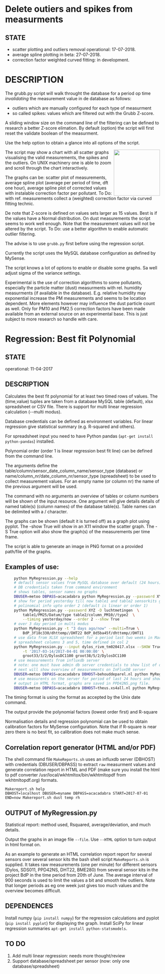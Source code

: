 # Delete outiers and spikes from measurments
## STATE
* scatter plotting and outliers removal operational: 17-07-2018.
* average spline plotting in beta: 27-07-2018.
* correction factor weighted curved fitting: in development.
# DESCRIPTION
The grubb.py script will walk throught the database for a period op time *invalidating* the measurement value in de database as follows:
- outliers which are manually configured for each type of measurment
- so called spikes: values which are filtered out with the Grubb Z-score.

A sliding window size on the command line  of the filtering can be defined to research a better Z-score elimation. By default (option) the script will first reset the validate boolean of the measurment.

Use the help option to obtain a glance into all options of the script.

The script may show <img src="reports/PM25-PM10-June2618.png" align=right height=150> a chart with all scatter graphs visualising the valid measurements, the spikes and the outliers.
On UNIX machinery one is able to zoom and scroll through the chart interactively.

The graphs can be: scatter plot of measurements, average spline plot (average per period of time, dft one hour), average spline plot of corrected values with instalable correction factor per pollutant.
To Do: with ref. measurements collect a (weighted) correction factor via curved fitting technic.

De note that Z-score is defined on values sets larger as 15 values. Best is if the values have a Normal distribution.
On dust measurements the script seems to work well enough. Note that the measurement values will not be altered by the script.
To Do: use a better algorithm to enable automatic outlier filtering.

The advise is to use `grubb.py` first before using the regression script.

Currently the script uses the MySQL database configuration as defined by MySense.

The script knows a lot of options to enable or disable some graphs. Sa well adjust sigma of the variance settings.

Experimental is the use of correction algorithms to some pollutants, especially the particle matter (dust) measurments with rel. humidity measurments (if available in the database).
E.g. relative humidity may exponential increase the PM measurements and seems to be location dependent. More elements however may influence the dust particle count as well. Only for PM10 and PM2.5 correction factors have been made available from an external source  on an experimental base.
This is just subject to more research so handle with care.

# Regression: Best fit Polynomial
## STATE
operational: 11-04-2017
## DESCRIPTION
Calculates the best fit polynomial for at least two timed rows of values. The (time,value) tuples are taken from a database MySQL table (default), xlsx spreadsheet or CSV file.
There is support for multi linear regression calculation (--multi modus).

Database credentials can be defined as environment variables.
For linear regression give statistical summary (e.g. R-squared and others).

For spreadsheet input you need to have Python pandas (`apt-get install python-pandas`) installed.

Polynomial order (order 1 is linear regression best fit line) can be defined from the command line.

The arguments define the table/column/sensor_date_column_name/sensor_type (database) or name/column_nr/date_column_nr/sensor_type (spreadsheet) to be used to collect measurement values. For an empty name (or column nr)  the name of the previous argument will be used.

The command with no arguments an overview of tables or column numbers will be shown of the input resource. One argument will give details details of named table(s) (column names) of the database table(s). Table names can be delimited with a / character. 

The graphs can be shown (default it is turned off) as a graph plot using pyplot.
The -show True will show in an X11 window the scatter graph. The -S True option will also show the graph(s) of the measurements per time frame.

The script is able to generate an image in PNG format on a provided path/file of the graphs.

## Examples of use:
```bash
    python MyRegression.py --help
    # default sensor values from MySQL database over default (24 hours) period
    # DB credentials taken from command environment
    # shows tables, sensor names no graphs
    DBUSER=metoo DBPASS=acacadabra python MyRegression.py --password XYZ -D luchtmetingen
    # show for period yesterday till now table1 and table2 sensorkits graphs
    # polinomial info upto order 2 (default is linear or order 1)
    python MyRegression.py --password XYZ -D luchtmetingen  \
        table1/PM25/Datum/type table2/column_PM10//type2  \
        --timing yesterday/now --order 2 --show True
    # over 3 day period in multi modus
    python MyRegression.py -t "3 days ago/now" --multi=True \
        BdP_3f18c330/dhttemp//DHT22 BdP_8d5ba45f/dhttemp//DHT11
    # use data from XLSX spreadsheet for a period last two weeks in March
    # spreadsheet columns 3 and 5, time defined in col 2
    python MyRegression.py --input dylos_rivm_tm020417.xlsx --SHOW True \
        -t '2017-03-14/2017-04-01 00:00:00' \
        groot33/3/2/DylosDC1100 groot38/5/2/DylosDC1100
    # use measurements from influxdb server
    # note: one must have admin db server credentials to show list of databases
    # next will show overview of measurements on InFluxDB server
    DBUSER=metoo DBPASS=acacadabra DBHOST=behouddeparel.nl python MyRegression.py -T influx BdP_33040d54
    # use measurents on the server for period of last 24 hours and show graph
    # output in HTML format, graphs are saved in PPD42NS.png file.
    DBUSER=metoo DBPASS=acacadabra DBHOST=theus.xs4all.nl python MyRegression.py -T influx -HTML --file PPD42NS.p0ng BdP_33040d54/pm25_pcsqf/time/PPD42NS/raw BdP_3f18c330/pm25_pcsqf/time/PPD42NS/raw
```
The timing format is using the format as accepted by the Unix date command.

The output provide the polynomial factors (lowest order first) and R-square

Normalisation details and regression polynomial can be used to obtain calibration factors for MySense configuration. Note that if R-square is near zero there is no best fit, so calibration does not make much sense.

## Correlation report generator (HTML and/or PDF)
The shell command file `MakeReports.sh` uses an influxdb server (DBHOST) with credentials (DBUSER/DBPASS) to extract `raw` measurment values and generate correlation report in HTML and PDF (make sure you install the html to pdf converter /usr/local/wkhtmltox/bin/wkhtmltopdf from wkhtmltopdf.org) formats.
```shell
Makereport.sh help
DBHOST=localhost DBUSER=myname DBPASS=acacadabra START=2017-07-01 END=now Makereport.sh dust temp rh
```

## OUTPUT of MyRegression.py
Statistical report: method used, Rsquared, average/deviation, and much details.

Output the graphs in an image file `--file`. Use `--HTML` option to turn output in html format on.

As an example to generate an HTML correlation report report for several sensors over several sensor kits the bash shell script `MakeReports.sh` is supplied. It takes raw measurements (one per minute) for different sensors (Dylos, SDS011, PPD42NS, DHT22, BME280) from several sensor kits in the project BdP in the time period from 20th of June. The average interval of 900 seconds is used to limit the values a bit and smooth the outliers. Note that longer periods as eg one week just gives too much values and the overview becomes difficult.

## DEPENDENCES
Install numpy (`pip install numpy`) for the regression calculations and pyplot (`pip install pyplot`) for displaying the graph.
Install SciPy for linear regression summaries `apt-get install python-statsmodels`.

## TO DO
1. Add multi linear regression: needs more thought/review
2. Support database/spreadsheet per sensor (now: only one database/spreadsheet)


